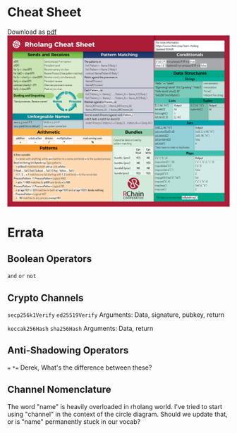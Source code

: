# Cheat Sheet

Download as [pdf](./pdfs/RholangCheetSheet_10.04.18.pdf) ![png](./images/cheat-sheet.png)

# Errata

## Boolean Operators

`and` `or` `not`

## Crypto Channels

`secp256k1Verify`
`ed25519Verify`
Arguments: Data, signature, pubkey, return

`keccak256Hash`
`sha256Hash`
Arguments: Data, return

## Anti-Shadowing Operators

`=` `*=` Derek, What's the difference between these?

## Channel Nomenclature

The word "name" is heavily overloaded in rholang world. I've tried to start using "channel" in the context of the circle diagram. Should we update that, or is "name" permanently stuck in our vocab?
